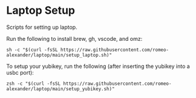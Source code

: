 # Laptop Setup
Scripts for setting up laptop.

Run the following to install brew, gh, vscode, and omz:

```
sh -c "$(curl -fsSL https://raw.githubusercontent.com/romeo-alexander/laptop/main/setup_laptop.sh)"
```

To setup your yubikey, run the following (after inserting the yubikey into a usbc port):

```
zsh -c "$(curl -fsSL https://raw.githubusercontent.com/romeo-alexander/laptop/main/setup_yubikey.sh)"
```
